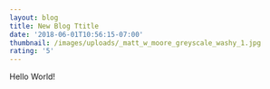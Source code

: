 ```yaml
---
layout: blog
title: New Blog Ttitle
date: '2018-06-01T10:56:15-07:00'
thumbnail: /images/uploads/_matt_w_moore_greyscale_washy_1.jpg
rating: '5'
---
```

Hello World!
